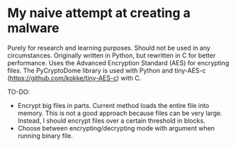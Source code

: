 # My naive attempt at creating a malware
Purely for research and learning purposes. Should not be used in any circumstances. Originally written in Python, but rewritten in C for better performance.
Uses the Advanced Encryption Standard (AES) for encrypting files. The PyCryptoDome library is used with Python and tiny-AES-c (https://github.com/kokke/tiny-AES-c) with C.

TO-DO:
- Encrypt big files in parts. Current method loads the entire file into memory. This is not a good approach because files can be very large. Instead, I should encrypt files over a certain threshold in blocks.
- Choose between encrypting/decrypting mode with argument when running binary file.
